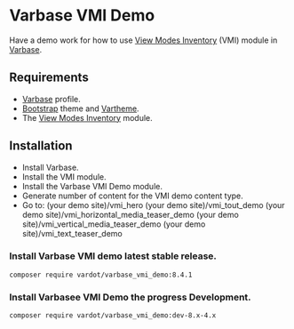 # Varbase VMI Demo

Have a demo work for how to use
 [View Modes Inventory](https://www.drupal.org/project/vmi) (VMI) module in
 [Varbase](https://www.drupal.org/project/varbase).


## Requirements
* [Varbase](https://www.drupal.org/project/varbase) profile.
* [Bootstrap](https://www.drupal.org/project/bootstrap) theme
  and [Vartheme](https://www.drupal.org/project/vartheme).
* The [View Modes Inventory](https://www.drupal.org/project/vmi) module.

## Installation
* Install Varbase.
* Install the VMI module.
* Install the Varbase VMI Demo module.
* Generate number of content for the VMI demo content type.
* Go to:
(your demo site)/vmi_hero
(your demo site)/vmi_tout_demo
(your demo site)/vmi_horizontal_media_teaser_demo
(your demo site)/vmi_vertical_media_teaser_demo
(your demo site)/vmi_text_teaser_demo

### Install Varbase VMI demo latest stable release.
```
composer require vardot/varbase_vmi_demo:8.4.1
```

### Install Varbasee VMI Demo the progress Development.
```
composer require vardot/varbase_vmi_demo:dev-8.x-4.x
```
